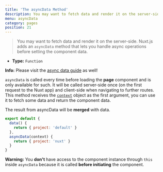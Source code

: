 ```yaml
---
title: 'The asyncData Method'
description: You may want to fetch data and render it on the server-side. Nuxt.js adds an `asyncData` method that lets you handle async operations before setting the component data.
menu: asyncData
category: pages
position: 21
---
```


> You may want to fetch data and render it on the server-side. Nuxt.js adds an `asyncData` method that lets you handle async operations before setting the component data.

- **Type:** `Function`

<div class="Alert Alert--engins-kewlblue">

<b>Info:</b> Please visit the [async data guide](/guide/async-data) as well!

</div>

`asyncData` is called every time before loading the **page** component and is only available for such. It will be called server-side once (on the first request to the Nuxt app) and client-side when navigating to further routes. This method receives the [`context`](/api/context) object as the first argument, you can use it to fetch some data and return the component data.

The result from asyncData will be **merged** with data.

```js
export default {
  data() {
    return { project: 'default' }
  },
  asyncData(context) {
    return { project: 'nuxt' }
  }
}
```

<div class="Alert Alert--orange">

<b>Warning:</b> You **don't** have access to the component instance through `this` inside `asyncData` because it is called **before initiating** the component.

</div>
